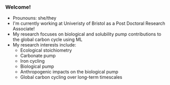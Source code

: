 ### Welcome!
- Prounouns: she/they
- I'm currently working at Univeristy of Bristol as a Post Doctoral Research Associate!
- My research focuses on biological and solubility pump contributions to the global carbon cycle using ML
- My research interests include:
  - Ecological stoichiometry
  - Carbonate pump
  - Iron cycling
  - Biological pump
  - Anthropogenic impacts on the biological pump
  - Global carbon cycling over long-term timescales
